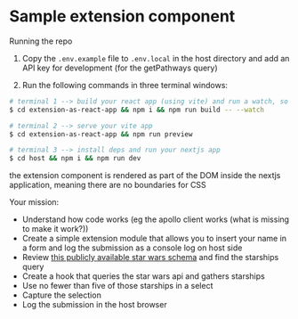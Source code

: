 # Sample extension component

Running the repo

1. Copy the `.env.example` file to `.env.local` in the host directory and add an API key for development (for the getPathways query)

2. Run the following commands in three terminal windows:

```bash
# terminal 1 --> build your react app (using vite) and run a watch, so it rebuilds as you make changes
$ cd extension-as-react-app && npm i && npm run build -- --watch

# terminal 2 --> serve your vite app
$ cd extension-as-react-app && npm run preview

# terminal 3 --> install deps and run your nextjs app
$ cd host && npm i && npm run dev
```

the extension component is rendered as part of the DOM inside the nextjs application, meaning there are no boundaries for CSS

Your mission:

- Understand how code works (eg the apollo client works (what is missing to make it work?))
- Create a simple extension module that allows you to insert your name in a form and log the submission as a console log on host side
- Review [this publicly available star wars schema](https://studio.apollographql.com/public/star-wars-swapi/variant/current/explorer) and find the starships query
- Create a hook that queries the star wars api and gathers starships
- Use no fewer than five of those starships in a select
- Capture the selection
- Log the submission in the host browser
